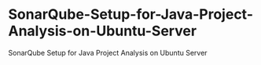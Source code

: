 # SonarQube-Setup-for-Java-Project-Analysis-on-Ubuntu-Server
SonarQube Setup for Java Project Analysis on Ubuntu Server
